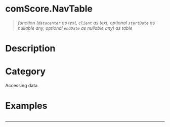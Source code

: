 # comScore.NavTable

> _function (<code>datacenter</code> as text, <code>client</code> as text, optional <code>startDate</code> as nullable any, optional <code>endDate</code> as nullable any) as table_

# Description 

# Category 
Accessing data
# Examples 

```

```
> 

***
